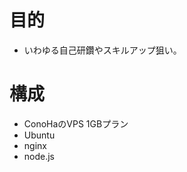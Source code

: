 <!-- TITLE: このサイトについて -->
<!-- SUBTITLE: ざっくり説明 -->

# 目的

- いわゆる自己研鑽やスキルアップ狙い。

# 構成

- ConoHaのVPS 1GBプラン
- Ubuntu
- nginx
- node.js